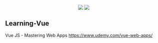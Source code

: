 <p align="center"><a href="https://github.com/nardsqq/Learning-Vue"><img src="https://img.shields.io/badge/progress-10%2F69-brightgreen.svg"></img></a> <a href="https://github.com/nardsqq/Learning-Vue/issues"><img src="https://img.shields.io/github/issues-raw/badges/shields/website.svg"></img></a></p>

## Learning-Vue
Vue JS - Mastering Web Apps https://www.udemy.com/vue-web-apps/
